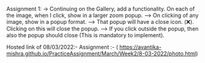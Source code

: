Assignment 1: -> Continuing on the Gallery, add a functionality. On each of the image, when I click, show in a larger zoom popup. --> On clicking of any image, show in a popup format. --> That popup will have a close icon. (❌). Clicking on this will close the popup. --> If you click outside the popup, then also the popup should close (This is mandatory to implement).



Hosted link of 08/03/2022:-
Assignment :- ( https://avantika-mishra.github.io/PracticeAssignment/March/Week2/8-03-2022/photo.html)
